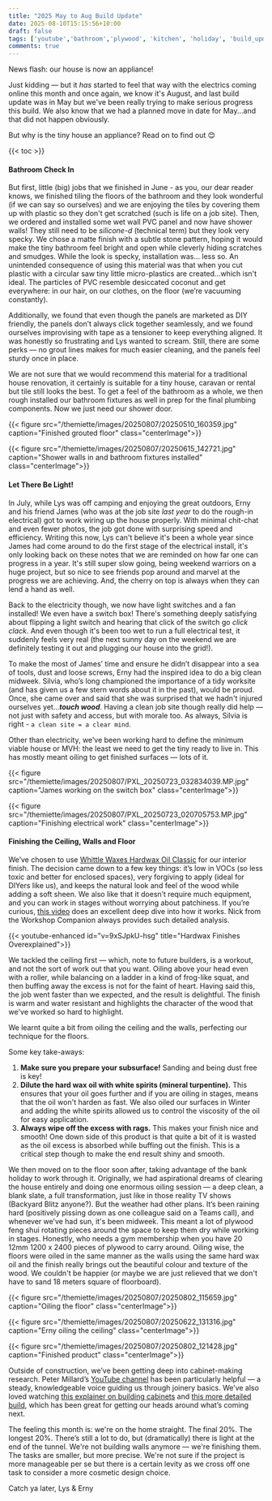 ```yaml
---
title: "2025 May to Aug Build Update"
date: 2025-08-10T15:15:56+10:00
draft: false
tags: ['youtube','bathroom','plywood', 'kitchen', 'holiday', 'build_update', 'floors', 'oiling', 'tiny_house', 'tiling', 'hiking', 'electricity']
comments: true
---
```

News flash: our house is now an appliance!

Just kidding — but it _has_ started to feel that way with the electrics coming online this month and once again, we know it's August, and last build update was in May but we've been really trying to make serious progress this build. We also know that we had a planned move in date for May...and that did not happen obviously.

But why is the tiny house an appliance? Read on to find out 😊

{{< toc >}}

#### Bathroom Check In
But first, little (big) jobs that we finished in June - as you, our dear reader knows, we finished tiling the floors of the bathroom and they look wonderful (if we can say so ourselves) and we are enjoying the tiles by covering them up with plastic so they don't get scratched (such is life on a job site). Then, we ordered and installed some wet wall PVC panel and now have shower walls! They still need to be _silicone-d_ (technical term) but they look very specky. We chose a matte finish with a subtle stone pattern, hoping it would make the tiny bathroom feel bright and open while cleverly hiding scratches and smudges. While the look is specky, installation was… less so. An unintended consequence of using this material was that when you cut plastic with a circular saw tiny little micro-plastics are created...which isn't ideal. The particles of PVC resemble desiccated coconut and get everywhere: in our hair, on our clothes, on the floor (we’re vacuuming constantly). 

Additionally, we found that even though the panels are marketed as DIY friendly, the panels don’t always click together seamlessly, and we found ourselves improvising with tape as a tensioner to keep everything aligned. It was honestly so frustrating and Lys wanted to scream. Still, there are some perks — no grout lines makes for much easier cleaning, and the panels feel sturdy once in place.

We are not sure that we would recommend this material for a traditional house renovation, it certainly is suitable for a tiny house, caravan or rental but tile still looks the best. To get a feel of the bathroom as a whole, we then rough installed our bathroom fixtures as well in prep for the final plumbing components. Now we just need our shower door. 

{{< figure src="/themiette/images/20250807/20250510_160359.jpg" caption="Finished grouted floor" class="centerImage">}}

{{< figure src="/themiette/images/20250807/20250615_142721.jpg" caption="Shower walls in and bathroom fixtures installed" class="centerImage">}}

#### Let There Be Light!
In July, while Lys was off camping and enjoying the great outdoors, Erny and his friend James (who was at the job site _last year_ to do the rough-in electrical) got to work wiring up the house properly. With minimal chit-chat and even fewer photos, the job got done with surprising speed and efficiency. Writing this now, Lys can't believe it's been a whole year since James had come around to do the first stage of the electrical install, it's only looking back on these notes that we are reminded on how far one can progress in a year. It's still super slow going, being weekend warriors on a huge project, but so nice to see friends pop around and marvel at the progress we are achieving. And, the cherry on top is always when they can lend a hand as well. 

Back to the electricity though, we now have light switches and a fan installed! We even have a switch box! There's something deeply satisfying about flipping a light switch and hearing that click of the switch go _click clack_. And even though it's been too wet to run a full electrical test, it suddenly feels very real (the next sunny day on the weekend we are definitely testing it out and plugging our house into the grid!).

To make the most of James’ time and ensure he didn’t disappear into a sea of tools, dust and loose screws, Erny had the inspired idea to do a big clean midweek. Silvia, who’s long championed the importance of a tidy worksite (and has given us a few stern words about it in the past), would be proud. Once, she came over and said that she was surprised that we hadn't injured ourselves yet..._**touch wood**_. Having a clean job site though really did help — not just with safety and access, but with morale too. As always, Silvia is right - `a clean site = a clear mind`.

Other than electricity, we’ve been working hard to define the minimum viable house or MVH: the least we need to get the tiny ready to live in. This has mostly meant oiling to get finished surfaces — lots of it.

{{< figure src="/themiette/images/20250807/PXL_20250723_032834039.MP.jpg" caption="James working on the switch box" class="centerImage">}}

{{< figure src="/themiette/images/20250807/PXL_20250723_020705753.MP.jpg" caption="Finishing electrical work" class="centerImage">}}

#### Finishing the Ceiling, Walls and Floor
We’ve chosen to use [Whittle Waxes Hardwax Oil Classic](https://www.whittlewaxes.com.au/collections/hardwax-oils/products/evolution-hardwax-oil-classic) for our interior finish. The decision came down to a few key things: it’s low in VOCs (so less toxic and better for enclosed spaces), very forgiving to apply (ideal for DIYers like us), and keeps the natural look and feel of the wood while adding a soft sheen. We also like that it doesn’t require much equipment, and you can work in stages without worrying about patchiness. If you’re curious, [this video](https://www.youtube.com/watch?v=9xSJpkU-hsg) does an excellent deep dive into how it works. Nick from the Workshop Companion always provides such detailed analysis. 

{{< youtube-enhanced id="v=9xSJpkU-hsg" title="Hardwax Finishes Overexplained">}}

We tackled the ceiling first — which, note to future builders, is a workout, and not the sort of work out that you want. Oiling above your head even with a roller, while balancing on a ladder in a kind of frog-like squat, and then buffing away the excess is not for the faint of heart. Having said this, the job went faster than we expected, and the result is delightful. The finish is warm and water resistant and highlights the character of the wood that we've worked so hard to highlight.

We learnt quite a bit from oiling the ceiling and the walls, perfecting our technique for the floors. 

Some key take-aways: 

1. **Make sure you prepare your subsurface!** 
    Sanding and being dust free is key!
2. **Dilute the hard wax oil with white spirits (mineral turpentine).** 
    This ensures that your oil goes further and if you are oiling in stages, means that the oil won't harden as fast. We also oiled our surfaces in Winter and adding the white spirits allowed us to control the viscosity of the oil for easy application.
3. **Always wipe off the excess with rags.** 
    This makes your finish nice and smooth! One down side of this product is that quite a bit of it is wasted as the oil excess is absorbed while buffing out the finish. This is a critical step though to make the end result shiny and smooth. 

We then moved on to the floor soon after, taking advantage of the bank holiday to work through it. Originally, we had aspirational dreams of clearing the house entirely and doing one enormous oiling session — a deep clean, a blank slate, a full transformation, just like in those reality TV shows (Backyard Blitz anyone?). But the weather had other plans. It’s been raining hard (positively pissing down as one colleague said on a Teams call), and whenever we’ve had sun, it's been midweek. This meant a lot of plywood feng shui rotating pieces around the space to keep them dry while working in stages. Honestly, who needs a gym membership when you have 20 12mm 1200 x 2400 pieces of plywood to carry around. Oiling wise, the floors were oiled in the same manner as the walls using the same hard wax oil and the finish really brings out the beautiful colour and texture of the wood. We couldn't be happier (or maybe we are just relieved that we don't have to sand 18 meters square of floorboard).

{{< figure src="/themiette/images/20250807/20250802_115659.jpg" caption="Oiling the floor" class="centerImage">}}

{{< figure src="/themiette/images/20250807/20250622_131316.jpg" caption="Erny oiling the ceiling" class="centerImage">}}

{{< figure src="/themiette/images/20250807/20250802_121428.jpg" caption="Finished product" class="centerImage">}}

Outside of construction, we’ve been getting deep into cabinet-making research. Peter Millard’s [YouTube channel](https://www.youtube.com/watch?v=3N_T-YpkBCg) has been particularly helpful — a steady, knowledgeable voice guiding us through joinery basics. We’ve also loved watching [this explainer on building cabinets](https://www.youtube.com/watch?v=cp6pLZi1hjw) and [this more detailed build](https://www.youtube.com/watch?v=xzzOZF48aJw), which has been great for getting our heads around what’s coming next.

The feeling this month is: we're on the home straight. The final 20%. The longest 20%. There’s still a lot to do, but (dramatically) there is light at the end of the tunnel. We're not building walls anymore — we're finishing them. The tasks are smaller, but more precise. We're not sure if the project is more manageable per se but there is a certain levity as we cross off one task to consider a more cosmetic design choice. 

Catch ya later,
Lys & Erny

